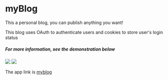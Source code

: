 # myBlog
<p>This a personal blog, you can publish anything you want!</p>
<p>This blog uses OAuth to authenticate users and cookies to store user's login status</p>
<h5>For more information, see the demonstration below</h5>
<img src="https://media.giphy.com/media/Tj4B77Z9DEPhSzQiFY/giphy.gif">
<img src="https://media.giphy.com/media/cLlOc5M76ZJtTy1qbi/giphy.gif">
<p>The app link is <a href="http://blog-jyp.herokuapp.com">myblog</a>
